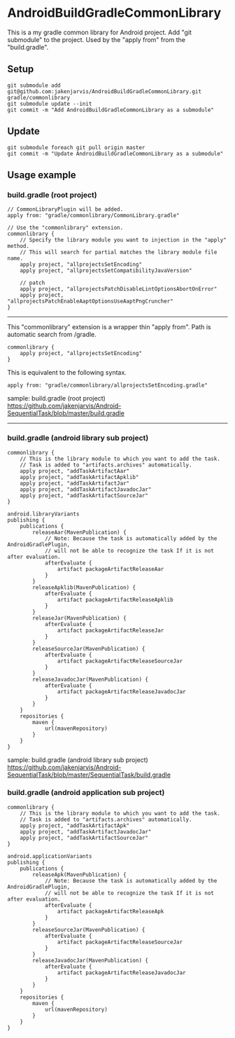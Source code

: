 # AndroidBuildGradleCommonLibrary

This is a my gradle common library for Android project. Add "git submodule" to the project. Used by the "apply from" from the "build.gradle".


## Setup

    git submodule add git@github.com:jakenjarvis/AndroidBuildGradleCommonLibrary.git gradle/commonlibrary
    git submodule update --init
    git commit -m "Add AndroidBuildGradleCommonLibrary as a submodule"


## Update

    git submodule foreach git pull origin master
    git commit -m "Update AndroidBuildGradleCommonLibrary as a submodule"


## Usage example

### build.gradle (root project) 

    // CommonLibraryPlugin will be added.
    apply from: "gradle/commonlibrary/CommonLibrary.gradle"

    // Use the "commonlibrary" extension.
    commonlibrary {
        // Specify the library module you want to injection in the "apply" method.
        // This will search for partial matches the library module file name.
        apply project, "allprojectsSetEncoding"
        apply project, "allprojectsSetCompatibilityJavaVersion"

        // patch
        apply project, "allprojectsPatchDisableLintOptionsAbortOnError"
        apply project, "allprojectsPatchEnableAaptOptionsUseAaptPngCruncher"
    }

----------

This "commonlibrary" extension is a wrapper thin "apply from". Path is automatic search from /gradle.

    commonlibrary {
        apply project, "allprojectsSetEncoding"
    }

This is equivalent to the following syntax.

    apply from: "gradle/commonlibrary/allprojectsSetEncoding.gradle"


sample: build.gradle (root project)  
https://github.com/jakenjarvis/Android-SequentialTask/blob/master/build.gradle

----------

### build.gradle (android library sub project) 

    commonlibrary {
        // This is the library module to which you want to add the task.
        // Task is added to "artifacts.archives" automatically.
        apply project, "addTaskArtifactAar"
        apply project, "addTaskArtifactApklib"
        apply project, "addTaskArtifactJar"
        apply project, "addTaskArtifactJavadocJar"
        apply project, "addTaskArtifactSourceJar"
    }

    android.libraryVariants
    publishing {
        publications {
            releaseAar(MavenPublication) {
                // Note: Because the task is automatically added by the AndroidGradlePlugin,
                // will not be able to recognize the task If it is not after evaluation.
                afterEvaluate {
                    artifact packageArtifactReleaseAar
                }
            }
            releaseApklib(MavenPublication) {
                afterEvaluate {
                    artifact packageArtifactReleaseApklib
                }
            }
            releaseJar(MavenPublication) {
                afterEvaluate {
                    artifact packageArtifactReleaseJar
                }
            }
            releaseSourceJar(MavenPublication) {
                afterEvaluate {
                    artifact packageArtifactReleaseSourceJar
                }
            }
            releaseJavadocJar(MavenPublication) {
                afterEvaluate {
                    artifact packageArtifactReleaseJavadocJar
                }
            }
        }
        repositories {
            maven {
                url(mavenRepository)
            }
        }
    }

sample: build.gradle (android library sub project)  
https://github.com/jakenjarvis/Android-SequentialTask/blob/master/SequentialTask/build.gradle


### build.gradle (android application sub project) 

    commonlibrary {
        // This is the library module to which you want to add the task.
        // Task is added to "artifacts.archives" automatically.
        apply project, "addTaskArtifactApk"
        apply project, "addTaskArtifactJavadocJar"
        apply project, "addTaskArtifactSourceJar"
    }

    android.applicationVariants
    publishing {
        publications {
            releaseApk(MavenPublication) {
                // Note: Because the task is automatically added by the AndroidGradlePlugin,
                // will not be able to recognize the task If it is not after evaluation.
                afterEvaluate {
                    artifact packageArtifactReleaseApk
                }
            }
            releaseSourceJar(MavenPublication) {
                afterEvaluate {
                    artifact packageArtifactReleaseSourceJar
                }
            }
            releaseJavadocJar(MavenPublication) {
                afterEvaluate {
                    artifact packageArtifactReleaseJavadocJar
                }
            }
        }
        repositories {
            maven {
                url(mavenRepository)
            }
        }
    }

